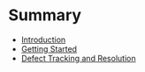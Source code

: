 # Summary

* [Introduction](README.md)
* [Getting Started](chapter1.md)
* [Defect Tracking and Resolution](defect-tracking-and-resolution.md)

